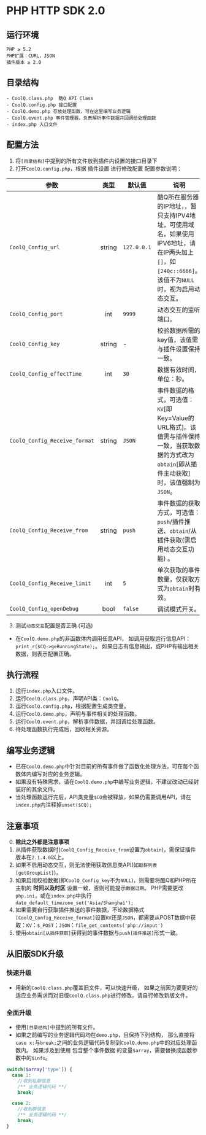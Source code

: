 # PHP HTTP SDK 2.0

运行环境
---
```
PHP ≥ 5.2
PHP扩展：CURL，JSON
插件版本 ≥ 2.0
```
目录结构
---
```
- CoolQ.class.php  酷Q API Class
- CoolQ.config.php 接口配置
- CoolQ.demo.php 存放处理函数，可在这里编写业务逻辑
- CoolQ.event.php 事件管理器，负责解析事件数据并回调给处理函数
- index.php 入口文件
```
配置方法
---
1. 将`[目录结构]`中提到的所有文件放到插件内设置的接口目录下
2. 打开```CoolQ.config.php```，根据 插件设置 进行修改配置
 配置参数说明：

 |  参数 |  类型  |  默认值  |  说明  |
 | --- | :-: | --- | --- |
 |  `CoolQ_Config_url`  |  string  |  `127.0.0.1`  |  酷Q所在服务器的IP地址，，暂只支持IPV4地址，可使用域名，如果使用IPV6地址，请在IP两头加上`[]`，如`[240c::6666]`。该值不为`NULL`时，视为启用动态交互。 |
 |  `CoolQ_Config_port`  |  int  |  `9999`  |  动态交互的监听端口。  |
 |  `CoolQ_Config_key`  |  string  |  -  |  校验数据所需的key值，该值需与插件设置保持一致。  |
 |  `CoolQ_Config_effectTime`  |  int  |  `30`  |  数据有效时间，单位：秒。  |
 |  `CoolQ_Config_Receive_format`  |  string  |  `JSON`  |  事件数据的格式，可选值：`KV`[即Key=Value的URL格式]。该值需与插件保持一致，当获取数据的方式改为`obtain`[即从插件主动获取]时，该值强制为`JSON`。  |
 |  `CoolQ_Config_Receive_from`  |  string  |  `push`  |  事件数据的获取方式，可选值：`push`/插件推送、`obtain`/从插件获取(需启用动态交互功能) 。 |
 |  `CoolQ_Config_Receive_limit`  |  int  |  `5`  |  单次获取的事件数量，仅获取方式为`obtain`时有效。  |
 |  `CoolQ_Config_openDebug`  |  bool  |  `false`  |  调试模式开关。  |
3. 测试`动态交互`配置是否正确 (可选)
* 在`CoolQ.demo.php`的非函数体内调用任意API，
如调用获取运行信息API：`print_r($CQ->geRunningState);`。
如果日志有信息输出，或PHP有输出相关数据，则表示配置正确。

执行流程
---
1. 运行`index.php`入口文件。
2. 运行`CoolQ.class.php`，声明API类：`CoolQ`。
3. 运行`CoolQ.config.php`，根据配置生成类变量。
3. 运行`CoolQ.demo.php`，声明与事件相关的处理函数。
4. 运行`CoolQ.event.php`，解析事件数据，并回调给处理函数。
5. 待处理函数执行完成后，回收相关资源。

编写业务逻辑
---
* 已在`CoolQ.demo.php`中针对目前的所有事件做了函数化处理方法，可在每个函数体内编写对应的业务逻辑。
* 如果没有特殊需求，请在`CoolQ.demo.php`中编写业务逻辑，不建议改动已经封装好的其余文件。
* 当处理函数运行完后，API类变量`$CQ`会被释放，如果仍需要调用API，请在`index.php`内注释掉`unset($CQ);`

注意事项
---
0. **除此之外都是注意事项**
1. 从插件获取数据时(`CoolQ_Config_Receive_from`设置为`obtain`)，需保证插件版本在`2.1.4.0`以上。
2. 如果不启用动态交互，则无法使用获取信息类API(如`取群列表[getGroupList]`)。
3. 如果启用校验数据(即`CoolQ_Config_key`不为`NULL`)，则需要将酷Q和PHP所在主机的 **时间以及时区** 设置一致，否则可能提示`数据过期`。
PHP需要更改`php.ini`，或在`index.php`中执行`date_default_timezone_set('Asia/Shanghai');`
4. 如果需要自行获取插件推送的事件数据，不论数据格式`[CoolQ_Config_Receive_format]`设置`KV`还是`JSON`，都需要从POST数据中获取：`KV`：`$_POST`；`JSON`：`file_get_contents('php://input')`
5. 使用`obtain[从插件获取]`获得到的事件数据与`push[插件推送]`形式一致。

从旧版SDK升级
---
### 快速升级
* 用新的`CoolQ.class.php`覆盖旧文件，可以快速升级，
 如果之前因为要更好的适应业务需求而对旧版`CoolQ.class.php`进行修改，请自行修改新版文件。

### 全面升级
* 使用`[目录结构]`中提到的所有文件。
* 如果之前编写的业务逻辑代码均在`demo.php`，且保持下列结构，
 那么直接将`case x:`与`break;`之间的业务逻辑代码复制到`CoolQ.demo.php`中的对应处理函数内。
 如果涉及到使用 包含整个事件数据 的变量`$array`，需要替换成函数参数中的`$info`。
```PHP
switch($array['type']) {
  case 1:
    //收到私聊信息
    /** 业务逻辑代码 **/ 
    break;

  case 2:
    //收到群信息
    /** 业务逻辑代码 **/ 
    break;
}
```
